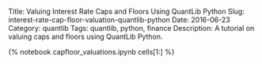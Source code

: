 Title: Valuing Interest Rate Caps and Floors Using QuantLib Python
Slug: interest-rate-cap-floor-valuation-quantlib-python
Date: 2016-06-23
Category: quantlib
Tags: quantlib, python, finance
Description: A tutorial on valuing caps and floors using QuantLib Python.

{% notebook  capfloor_valuations.ipynb cells[1:]  %}

